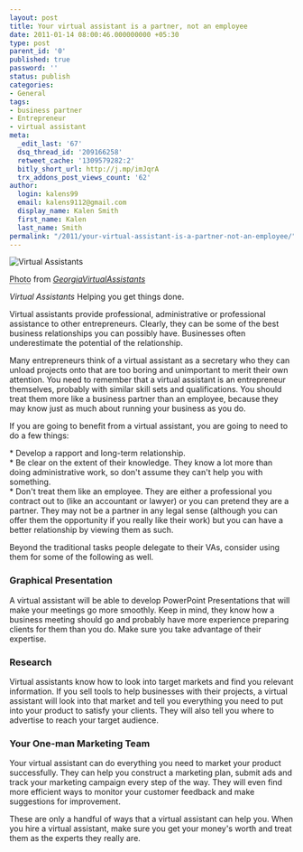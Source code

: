 ```yaml
---
layout: post
title: Your virtual assistant is a partner, not an employee
date: 2011-01-14 08:00:46.000000000 +05:30
type: post
parent_id: '0'
published: true
password: ''
status: publish
categories:
- General
tags:
- business partner
- Entrepreneur
- virtual assistant
meta:
  _edit_last: '67'
  dsq_thread_id: '209166258'
  retweet_cache: '1309579282:2'
  bitly_short_url: http://j.mp/imJqrA
  trx_addons_post_views_count: '62'
author:
  login: kalens99
  email: kalens9112@gmail.com
  display_name: Kalen Smith
  first_name: Kalen
  last_name: Smith
permalink: "/2011/your-virtual-assistant-is-a-partner-not-an-employee/"
---
```

<div class="figure"><img src="{{ site.baseurl }}/assets/2011/01/virtual-assistants.jpg" alt="Virtual Assistants" />
<p class="credit"><abbr class="type" title="Photograph">Photo</abbr> from <cite><a href="http://georgiavirtualassistants.com/">GeorgiaVirtualAssistants</a></cite></p>
<p class="caption"><em class="title">Virtual Assistants </em>Helping you get things done.</p>
</div>
<p>Virtual assistants provide professional, administrative or professional assistance to other entrepreneurs. Clearly, they can be some of the best business relationships you can possibly have. Businesses often underestimate the potential of the relationship.</p>
<p>Many entrepreneurs think of a virtual assistant as a secretary who they can unload projects onto that are too boring and unimportant to merit their own attention. You need to remember that a virtual assistant is an entrepreneur themselves, probably with similar skill sets and qualifications. You should treat them more like a business partner than an employee, because they may know just as much about running your business as you do.</p>
<p>If you are going to benefit from a virtual assistant, you are going to need to do a few things:</p>
<p>* Develop a rapport and long-term relationship.<br />
* Be clear on the extent of their knowledge. They know a lot more than doing administrative work, so don't assume they can't help you with something.<br />
* Don't treat them like an employee. They are either a professional you contract out to (like an accountant or lawyer) or you can pretend they are a partner. They may not be a partner in any legal sense (although you can offer them the opportunity if you really like their work) but you can have a better relationship by viewing them as such.</p>
<p>Beyond the traditional tasks people delegate to their VAs, consider using them for some of the following as well.</p>
<h3>Graphical Presentation</h3>
<p>A virtual assistant will be able to develop PowerPoint Presentations that will make your meetings go more smoothly. Keep in mind, they know how a business meeting should go and probably have more experience preparing clients for them than you do. Make sure you take advantage of their expertise.</p>
<h3>Research</h3>
<p>Virtual assistants know how to look into target markets and find you relevant information. If you sell tools to help businesses with their projects, a virtual assistant will look into that market and tell you everything you need to put into your product to satisfy your clients.  They will also tell you where to advertise to reach your target audience.</p>
<h3>Your One-man Marketing Team</h3>
<p>Your virtual assistant can do everything you need to market your product successfully. They can help you construct a marketing plan, submit ads and track your marketing campaign every step of the way.  They will even find more efficient ways to monitor your customer feedback and make suggestions for improvement.</p>
<p>These are only a handful of ways that a virtual assistant can help you. When you hire a virtual assistant, make sure you get your money's worth and treat them as the experts they really are.</p>
